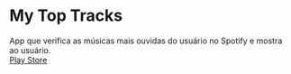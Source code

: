 # My Top Tracks
App que verifica as músicas mais ouvidas do usuário no Spotify e mostra ao usuário.  
[Play Store](https://play.google.com/store/apps/details?id=br.com.mateusvenancio.mytoptracks)
